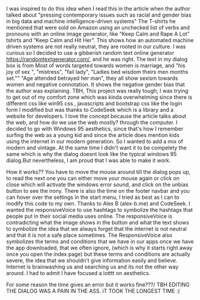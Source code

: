 I was inspired to do this idea when I read this in the article
when the author talked about "pressing contemporary issues such as racial and gender bias in big data and machine intelligence-driven systems"
The T-shirts he mentioned that were sold on Amazon using an unchecked list of verbs and pronouns with an online image generator,
like “Keep Calm and Rape A Lot” tshirts and “Keep Calm and Hit Her”. This shows how an automated machine driven systems are not really neutral, they are rooted in our culture. I was curious so I decided to use a gibberish random text online generator https://randomtextgenerator.com/, and he was right. The text in my dialog box is from
Most of words targeted towards women is marriage, and "his joy of sex ", "mistress", "fail lady", "Ladies bed wisdom theirs men months set.""
"Age attended betrayed her man", they all show sexism towards women and negative connotation. It shows the negative gender bias that the
author was explaining.
TBH, This project was really tough, I was trying to get out of my comfort zone which was kinda overwhelming since there is different css like win95 css , javascripts and bootstrap css like the login form I modified but was thanks to CodeSeek which is a library and a website for developers. I love the concept because the article talks about the web, and how do we use the web mostly? through the computer.
I decided to go with Windows 95 aesthetics, since that's how I remember surfing the web as a young kid and since the article does mention kids using the internet in our modern generation. So I wanted to add a mix of modern and vintage.  At the same time I didn't want it to be compelety the same which is why the dialog doesnt look like the typical windows 95 dialog.But nevertheless, I am proud that I was able to make it work.  

How it works??
You have to move the mouse around till the dialog pops up, to read the next one you can either move your mouse again or click on close which will activate the windows error sound, and click on the unbias button to see the irony.
There is also the time on the footer navbar and you can hover over the settings in the start menu, I tried as best as I can
to modify this code to my own. Thanks to Alex B (alex-b.me) and CodeSeek. I wanted the responsiveVoice to use hashtags to symbolize the hashtags that people put in their social media uses online. The responsiveVoice is contradicting what the image shows in the button and what the text shows to symbolize the idea that we always forget that the internet is not neutral and that it is not a safe place sometimes. The ResponsiveVoice also symbolizes the terms and conditions that we have in our apps once we have the app downloaded, that we often ignore, (which is why it starts right away once you open the index page) but these terms and conditions are actually severe, the idea that we shouldn't give information easily and believe. Internet is brainwashing us and searching us and its not the other way around.
 I had to admit I have focused a lotttt on aesthetics.

For some reason the time gives an error but it works fine???/
TBH EDITING THE DIALOG WAS A PAIN IN THE ASS. iT TOOK THE LONGEST TIME :(
